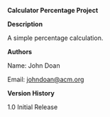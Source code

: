 **Calculator Percentage Project**

**Description**

A simple percentage calculation.

**Authors**

Name: John Doan

Email: johndoan@acm.org

**Version History**

1.0 
Initial Release
